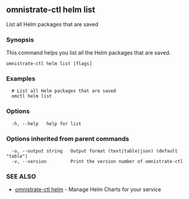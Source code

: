 ## omnistrate-ctl helm list

List all Helm packages that are saved

### Synopsis

This command helps you list all the Helm packages that are saved.

```
omnistrate-ctl helm list [flags]
```

### Examples

```
  # List all Helm packages that are saved
  omctl helm list
```

### Options

```
  -h, --help   help for list
```

### Options inherited from parent commands

```
  -o, --output string   Output format (text|table|json) (default "table")
  -v, --version         Print the version number of omnistrate-ctl
```

### SEE ALSO

* [omnistrate-ctl helm](omnistrate-ctl_helm.md)	 - Manage Helm Charts for your service

